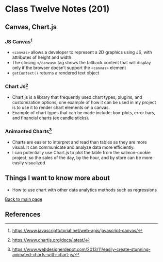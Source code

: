 # Class Twelve Notes (201)

## Canvas, Chart.js

### JS Canvas[^1]

- `<canvas>` allows a developer to represent a 2D graphics using JS, with attributes of height and width
- The closing `</canvas>` tag shows the fallback content that will display only if the browser doesn’t support the `<canvas>` element
- `getContext()` returns a rendered text object

### Chart Js[^2]

- Chart.js is a library that frequently used chart types, plugins, and customization options, one example of how it can be used in my project is to use it to render chart elements on a canvas. 
- Example of chart types that can be made include: box-plots, error bars, and financial charts (ex candle sticks).

### Animanted Charts[^3]

- Charts are easier to interpret and read than tables as they are more visual. It can communicate and analyze data more efficiently. 
- I can potentially use Chart.js to plot the table from the salmon-cookie project, so the sales of the day, by the hour, and by store can be more easily visualized.

## Things I want to know more about

- How to use chart with other data analytics methods such as regressions

 [Back to main page](https://mirandalu2020.github.io/reading-notes/)

## References

[^1]:https://www.javascripttutorial.net/web-apis/javascript-canvas/
[^2]:https://www.chartjs.org/docs/latest/
[^3]:https://www.webdesignerdepot.com/2013/11/easily-create-stunning-animated-charts-with-chart-js/